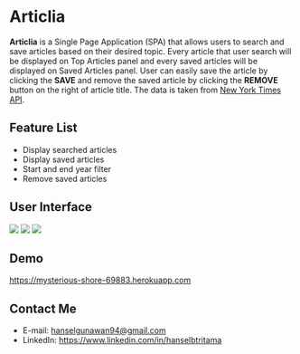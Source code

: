 # Articlia

**Articlia** is a Single Page Application (SPA) that allows users to search and save articles based on their desired topic. Every article that user search will be displayed on Top Articles panel and every saved articles will be displayed on Saved Articles panel. User can easily save the article by clicking the **SAVE** and remove the saved article by clicking the **REMOVE** button on the right of article title. The data is taken from [New York Times API](https://api.nytimes.com).

## Feature List
* Display searched articles
* Display saved articles
* Start and end year filter
* Remove saved articles

## User Interface
![](https://imgur.com/IUpExg6.png)
![](https://imgur.com/W7o52jb.png)
![](https://imgur.com/VCIwckK.png)

## Demo
https://mysterious-shore-69883.herokuapp.com

## Contact Me
* E-mail: hanselgunawan94@gmail.com
* LinkedIn: https://www.linkedin.com/in/hanselbtritama

